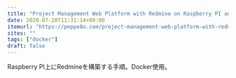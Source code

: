 ```yaml
---
title: "Project Management Web Platform with Redmine on Raspberry PI and Docker"
date: 2020-07-28T11:31:14+09:00
itemurl: "https://peppe8o.com/project-management-web-platform-with-redmine-on-raspberry-pi-and-docker/"
sites: ""
tags: ["docker"]
draft: false
---
```


Raspberry PI上にRedmineを構築する手順。Docker使用。
